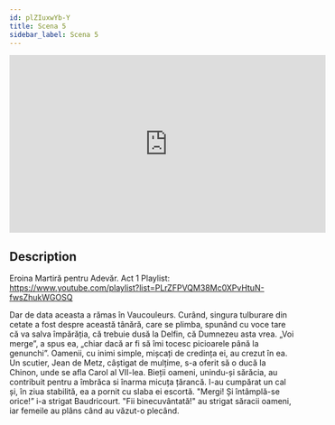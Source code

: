 ```yaml
---
id: plZIuxwYb-Y
title: Scena 5
sidebar_label: Scena 5
---
```


<iframe
  width="560"
  height="315"
  src="https://www.youtube.com/embed/plZIuxwYb-Y"
  title="YouTube video player"
  frameborder="0"
  allow="accelerometer; autoplay; clipboard-write; encrypted-media; gyroscope; picture-in-picture; web-share"
  referrerpolicy="strict-origin-when-cross-origin"
  allowfullscreen
></iframe>

## Description

Eroina Martiră pentru Adevăr. Act 1 
Playlist: https://www.youtube.com/playlist?list=PLrZFPVQM38Mc0XPvHtuN-fwsZhukWGOSQ 

Dar de data aceasta a rămas în Vaucouleurs.
Curând, singura tulburare din cetate a fost despre această tânără, care se plimba, spunând cu voce tare că va salva împărăția, că trebuie dusă la Delfin, că Dumnezeu asta vrea.
„Voi merge”, a spus ea, „chiar dacă ar fi să îmi tocesc picioarele până la genunchi”.
Oamenii, cu inimi simple, mișcați de credința ei, au crezut în ea. Un scutier, Jean de Metz, câștigat de mulțime, s-a oferit să o ducă la Chinon, unde se afla Carol al VII-lea. Bieții oameni, unindu-și sărăcia, au contribuit pentru a îmbrăca si înarma micuța țărancă. I-au cumpărat un cal și, în ziua stabilită, ea a pornit cu slaba ei escortă.
"Mergi! Și întâmplă-se orice!” i-a strigat Baudricourt.
"Fii binecuvântată!" au strigat săracii oameni, iar femeile au plâns când au văzut-o plecând.
